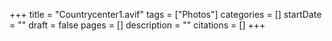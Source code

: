 +++
title = "Countrycenter1.avif"
tags = ["Photos"]
categories = []
startDate = ""
draft = false
pages = []
description = ""
citations = []
+++
